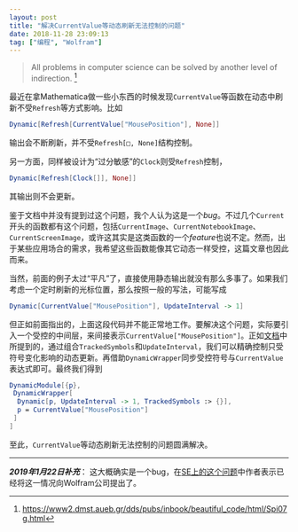 ```yaml
---
layout: post
title: "解决CurrentValue等动态刷新无法控制的问题"
date: 2018-11-28 23:09:13
tag: ["编程", "Wolfram"]
---
```


> All problems in computer science can be solved by another level of indirection. [^1]

最近在拿Mathematica做一些小东西的时候发现`CurrentValue`等函数在动态中刷新不受`Refresh`等方式影响。比如

```mathematica
Dynamic[Refresh[CurrentValue["MousePosition"], None]]
```

输出会不断刷新，并不受`Refresh[□, None]`结构控制。

<!--more-->

另一方面，同样被设计为“过分敏感”的`Clock`则受`Refresh`控制，

```mathematica
Dynamic[Refresh[Clock[]], None]]
```

其输出则不会更新。

鉴于文档中并没有提到过这个问题，我个人认为这是一个*bug*。不过几个`Current`开头的函数都有这个问题，包括`CurrentImage`、`CurrentNotebookImage`、`CurrentScreenImage`，或许这其实是这类函数的一个*feature*也说不定。然而，出于某些应用场合的需求，我希望这些函数能像其它动态一样受控，这篇文章也因此而来。

当然，前面的例子太过“平凡”了，直接使用静态输出就没有那么多事了。如果我们考虑一个定时刷新的光标位置，那么按照一般的写法，可能写成

```mathematica
Dynamic[CurrentValue["MousePosition"], UpdateInterval -> 1]
```

但正如前面指出的，上面这段代码并不能正常地工作。要解决这个问题，实际要引入一个受控的中间层，来间接表示`CurrentValue["MousePosition"]`。正如[文档](http://reference.wolfram.com/language/workflow/PutAutoupdatingDynamicContentInANotebook.html)中所提到的，通过组合`TrackedSymbols`和`UpdateInterval`，我们可以精确控制只受符号变化影响的动态更新。再借助`DynamicWrapper`同步受控符号与`CurrentValue`表达式即可。最终我们得到

```mathematica
DynamicModule[{p},
 DynamicWrapper[
  Dynamic[p, UpdateInterval -> 1, TrackedSymbols :> {}],
  p = CurrentValue["MousePosition"]
 ]
]
```

至此，`CurrentValue`等动态刷新无法控制的问题圆满解决。

-----

***2019年1月22日补充***：
这大概确实是一个bug，在[SE上的这个问题](https://mathematica.stackexchange.com/questions/127454/currentvalue-and-mouseposition-do-not-respect-dynamics-options)中作者表示已经将这一情况向Wolfram公司提出了。

[^1]: <https://www2.dmst.aueb.gr/dds/pubs/inbook/beautiful_code/html/Spi07g.html>
